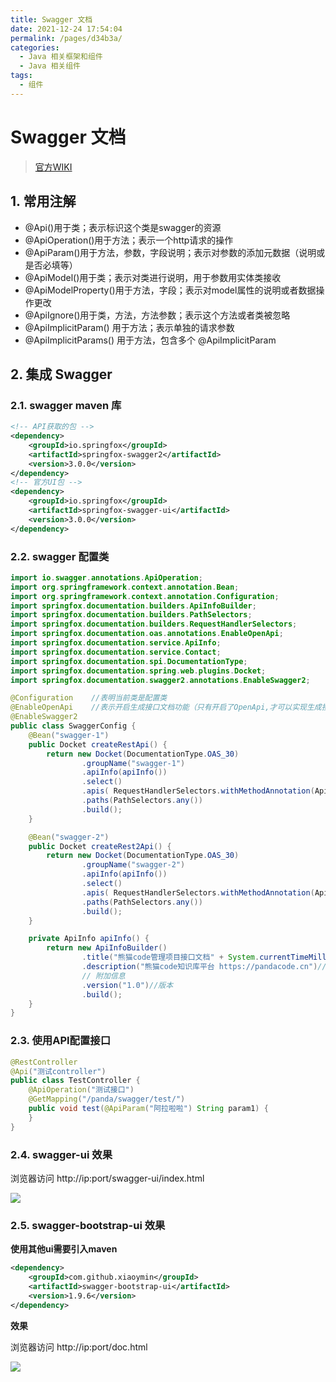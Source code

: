 ```yaml
---
title: Swagger 文档
date: 2021-12-24 17:54:04
permalink: /pages/d34b3a/
categories:
  - Java 相关框架和组件
  - Java 相关组件
tags:
  - 组件
---
```

# Swagger 文档

> [官方WIKI](https://github.com/swagger-api/swagger-core/wiki/Annotations-1.5.X#quick-annotation-overview) 

## 1. 常用注解

- @Api()用于类；表示标识这个类是swagger的资源
- @ApiOperation()用于方法；表示一个http请求的操作
- @ApiParam()用于方法，参数，字段说明；表示对参数的添加元数据（说明或是否必填等）
- @ApiModel()用于类；表示对类进行说明，用于参数用实体类接收
- @ApiModelProperty()用于方法，字段；表示对model属性的说明或者数据操作更改
- @ApiIgnore()用于类，方法，方法参数；表示这个方法或者类被忽略
- @ApiImplicitParam() 用于方法；表示单独的请求参数
- @ApiImplicitParams() 用于方法，包含多个 @ApiImplicitParam

## 2. 集成 Swagger

### 2.1. swagger maven 库

```xml
<!-- API获取的包 -->
<dependency>
    <groupId>io.springfox</groupId>
    <artifactId>springfox-swagger2</artifactId>
    <version>3.0.0</version>
</dependency>
<!-- 官方UI包 -->
<dependency>
    <groupId>io.springfox</groupId>
    <artifactId>springfox-swagger-ui</artifactId>
    <version>3.0.0</version>
</dependency>
```

### 2.2. swagger 配置类

```java
import io.swagger.annotations.ApiOperation;
import org.springframework.context.annotation.Bean;
import org.springframework.context.annotation.Configuration;
import springfox.documentation.builders.ApiInfoBuilder;
import springfox.documentation.builders.PathSelectors;
import springfox.documentation.builders.RequestHandlerSelectors;
import springfox.documentation.oas.annotations.EnableOpenApi;
import springfox.documentation.service.ApiInfo;
import springfox.documentation.service.Contact;
import springfox.documentation.spi.DocumentationType;
import springfox.documentation.spring.web.plugins.Docket;
import springfox.documentation.swagger2.annotations.EnableSwagger2;

@Configuration    //表明当前类是配置类
@EnableOpenApi    //表示开启生成接口文档功能（只有开启了OpenApi,才可以实现生成接口文档的功能）
@EnableSwagger2
public class SwaggerConfig {
    @Bean("swagger-1")
    public Docket createRestApi() {
        return new Docket(DocumentationType.OAS_30)
                .groupName("swagger-1")
                .apiInfo(apiInfo())
                .select()
                .apis( RequestHandlerSelectors.withMethodAnnotation(ApiOperation.class))
                .paths(PathSelectors.any())
                .build();
    }

    @Bean("swagger-2")
    public Docket createRest2Api() {
        return new Docket(DocumentationType.OAS_30)
                .groupName("swagger-2")
                .apiInfo(apiInfo())
                .select()
                .apis( RequestHandlerSelectors.withMethodAnnotation(ApiOperation.class))
                .paths(PathSelectors.any())
                .build();
    }

    private ApiInfo apiInfo() {
        return new ApiInfoBuilder()
                .title("熊猫code管理项目接口文档" + System.currentTimeMillis())//标题
                .description("熊猫code知识库平台 https://pandacode.cn")//描述
                // 附加信息
                .version("1.0")//版本
                .build();
    }
}
```

### 2.3. 使用API配置接口

```java
@RestController
@Api("测试controller")
public class TestController {
    @ApiOperation("测试接口")
    @GetMapping("/panda/swagger/test/")
    public void test(@ApiParam("阿拉啦啦") String param1) {
    }
}
```

### 2.4. swagger-ui 效果

浏览器访问 http://ip:port/swagger-ui/index.html

<img src="https://gitee.com/guoshunfa/panda-files/raw/master/blog/20211225093430.png"  />

### 2.5. swagger-bootstrap-ui 效果

**使用其他ui需要引入maven**

```xml
<dependency>
    <groupId>com.github.xiaoymin</groupId>
    <artifactId>swagger-bootstrap-ui</artifactId>
    <version>1.9.6</version>
</dependency>
```

**效果**

浏览器访问 http://ip:port/doc.html

<img src="https://gitee.com/guoshunfa/panda-files/raw/master/blog/20211225093721.png"  />

